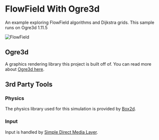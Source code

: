 # FlowField With Ogre3d
An example exploring FlowField algorithms and Dijkstra grids. This sample runs on Ogre3d 1.11.5

![FlowField](https://user-images.githubusercontent.com/7671071/175216521-6301b7ac-464d-4452-bb09-ffa8836fd455.gif)

## Ogre3d
A graphics rendering library this project is built off of. You can read more about [Ogre3d here](https://www.ogre3d.org/).

## 3rd Party Tools
### Physics
The physics library used for this simulation is provided by [Box2d](https://box2d.org/).
### Input
Input is handled by [Simple Direct Media Layer](https://www.libsdl.org/).
